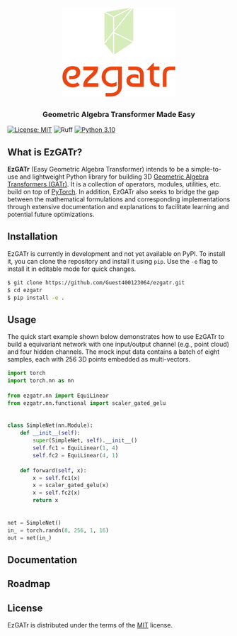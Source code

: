 <html>
    <h1 align="center">
      <img src="./docs/images/ezgatr_logo.png" width="256"/>
    </h1>
    <h3 align="center">
      Geometric Algebra Transformer Made Easy
    </h3>
</html>

[![License: MIT](https://img.shields.io/badge/License-MIT-yellow.svg)](https://opensource.org/licenses/MIT)
![Ruff](https://img.shields.io/endpoint?url=https://raw.githubusercontent.com/astral-sh/ruff/main/assets/badge/v2.json)
[![Python 3.10](https://img.shields.io/badge/python-%203.10%20|%203.11%20|%203.12-blue.svg)](https://www.python.org/downloads/release/python-3100/)

## What is EzGATr?
**EzGATr** (Easy Geometric Algebra Transformer) intends to be a simple-to-use and lightweight Python library for building 3D [Geometric Algebra Transformers (GATr)](https://arxiv.org/abs/2305.18415). It is a collection of operators, modules, utilities, etc. build on top of [PyTorch](https://pytorch.org/). In addition, EzGATr also seeks to bridge the gap between the mathematical formulations and corresponding implementations through extensive documentation and explanations to facilitate learning and potential future optimizations.

## Installation
EzGATr is currently in development and not yet available on PyPI. To install it, you can clone the repository and install it using `pip`. Use the `-e` flag to install it in editable mode for quick changes.

```bash
$ git clone https://github.com/Guest400123064/ezgatr.git
$ cd ezgatr
$ pip install -e .
```

## Usage
The quick start example shown below demonstrates how to use EzGATr to build a equivariant network with one input/output channel (e.g., point cloud) and four hidden channels. The mock input data contains a batch of eight samples, each with 256 3D points embedded as multi-vectors.

```python
import torch
import torch.nn as nn

from ezgatr.nn import EquiLinear
from ezgatr.nn.functional import scaler_gated_gelu


class SimpleNet(nn.Module):
    def __init__(self):
        super(SimpleNet, self).__init__()
        self.fc1 = EquiLinear(1, 4)
        self.fc2 = EquiLinear(4, 1)

    def forward(self, x):
        x = self.fc1(x)
        x = scaler_gated_gelu(x)
        x = self.fc2(x)
        return x


net = SimpleNet()
in_ = torch.randn(8, 256, 1, 16)
out = net(in_)
```

## Documentation

## Roadmap

## License

EzGATr is distributed under the terms of the [MIT](https://opensource.org/licenses/MIT) license.
